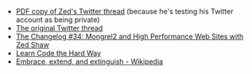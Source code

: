 - [PDF copy of Zed's Twitter thread](https://cdn.changelog.com/zed-shaw-twitter-thread.pdf) (because he's testing his Twitter account as being private)
- [The original Twitter thread](https://twitter.com/zedshaw/status/981343864274538498)
- [The Changelog #34: Mongrel2 and High Performance Web Sites with Zed Shaw](https://changelog.com/podcast/34)
- [Learn Code the Hard Way](https://learncodethehardway.org/)
- [Embrace, extend, and extinguish - Wikipedia](https://en.wikipedia.org/wiki/Embrace,_extend,_and_extinguish)
